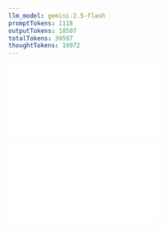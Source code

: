 ```yaml
---
llm_model: gemini-2.5-flash
promptTokens: 1118
outputTokens: 18507
totalTokens: 39597
thoughtTokens: 19972
---
```


![@](steps/_.c28f9d85.md)

![@](steps/response.2253bfe3.md)